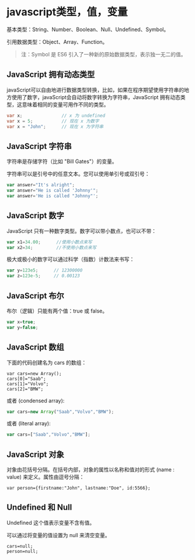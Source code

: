 # javascript类型，值，变量

基本类型：String、Number、Boolean、Null、Undefined、Symbol。

引用数据类型：Object、Array、Function。


> 注：Symbol 是 ES6 引入了一种新的原始数据类型，表示独一无二的值。



## JavaScript 拥有动态类型

javaScript可以自由地进行数据类型转换，比如，如果在程序期望使用字符串的地方使用了数字，javaScript会自动将数字转换为字符串，JavaScript 拥有动态类型，这意味着相同的变量可用作不同的类型。

```java
var x;               // x 为 undefined
var x = 5;           // 现在 x 为数字
var x = "John";      // 现在 x 为字符串
```

## JavaScript 字符串

字符串是存储字符（比如 "Bill Gates"）的变量。

字符串可以是引号中的任意文本。您可以使用单引号或双引号：

```javascript
var answer="It's alright";
var answer="He is called 'Johnny'";
var answer='He is called "Johnny"';
```

## JavaScript 数字

JavaScript 只有一种数字类型。数字可以带小数点，也可以不带：

```javascript
var x1=34.00;      //使用小数点来写
var x2=34;         //不使用小数点来写
```

极大或极小的数字可以通过科学（指数）计数法来书写：

```javascript
var y=123e5;      // 12300000
var z=123e-5;     // 0.00123
```

## JavaScript 布尔

布尔（逻辑）只能有两个值：true 或 false。

```javascript
var x=true;
var y=false;
```

## JavaScript 数组

下面的代码创建名为 cars 的数组：

```javas
var cars=new Array();
cars[0]="Saab";
cars[1]="Volvo";
cars[2]="BMW";
```

或者 (condensed array):

```javascript
var cars=new Array("Saab","Volvo","BMW");
```

或者 (literal array):

```javascript
var cars=["Saab","Volvo","BMW"];
```

## JavaScript 对象

对象由花括号分隔。在括号内部，对象的属性以名称和值对的形式 (name : value) 来定义。属性由逗号分隔：

```javas
var person={firstname:"John", lastname:"Doe", id:5566};
```

## Undefined 和 Null

Undefined 这个值表示变量不含有值。

可以通过将变量的值设置为 null 来清空变量。

```javas
cars=null;
person=null;
```


